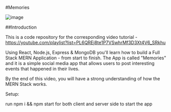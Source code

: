 #Memories


![image](https://github.com/lisa-saha/FOODHUNT/assets/137989335/912ead5a-fb8d-4115-ad11-cc88adf62775)


##Introduction



This is a code repository for the corresponding video tutorial - https://youtube.com/playlist?list=PL6QREj8te1P7VSwhrMf3D3Xt4V6_SRkhu

Using React, Node.js, Express & MongoDB you'll learn how to build a Full Stack MERN Application - from start to finish. The App is called "Memories" and it is a simple social media app that allows users to post interesting events that happened in their lives.

By the end of this video, you will have a strong understanding of how the MERN Stack works.

Setup:

run npm i && npm start for both client and server side to start the app
